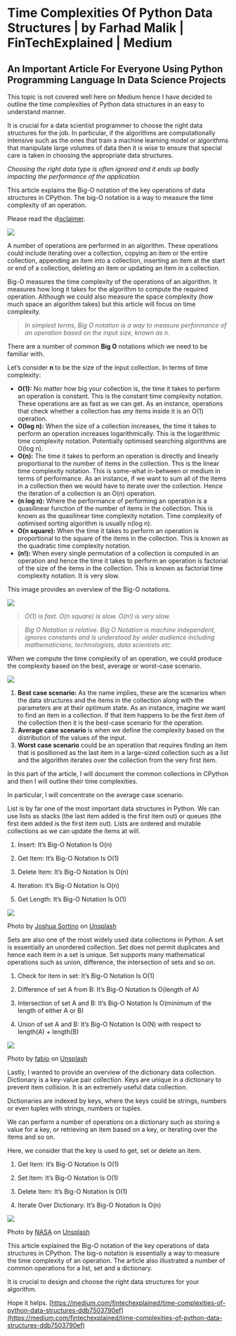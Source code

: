# Time Complexities Of Python Data Structures | by Farhad Malik | FinTechExplained | Medium
## An Important Article For Everyone Using Python Programming Language In Data Science Projects

This topic is not covered well here on Medium hence I have decided to outline the time complexities of Python data structures in an easy to understand manner.

It is crucial for a data scientist programmer to choose the right data structures for the job. In particular, if the algorithms are computationally intensive such as the ones that train a machine learning model or algorithms that manipulate large volumes of data then it is wise to ensure that special care is taken in choosing the appropriate data structures.

_Choosing the right data type is often ignored and it ends up badly impacting the performance of the application._

This article explains the Big-O notation of the key operations of data structures in CPython. The big-O notation is a way to measure the time complexity of an operation.

Please read the d[isclaimer](https://medium.com/p/87dba77241c7?source=post_page---------------------------).

![](https://miro.medium.com/max/1400/0*e6Nlo_J1jjjDP7Ju)

A number of operations are performed in an algorithm. These operations could include iterating over a collection, copying an item or the entire collection, appending an item into a collection, inserting an item at the start or end of a collection, deleting an item or updating an item in a collection.

Big-O measures the time complexity of the operations of an algorithm. It measures how long it takes for the algorithm to compute the required operation. Although we could also measure the space complexity (how much space an algorithm takes) but this article will focus on time complexity.

> _In simplest terms, Big O notation is a way to measure performance of an operation based on the input size, known as n._

There are a number of common **Big O** notations which we need to be familiar with.

Let’s consider **n** to be the size of the input collection. In terms of time complexity:

-   **O(1):** No matter how big your collection is, the time it takes to perform an operation is constant. This is the constant time complexity notation. These operations are as fast as we can get. As an instance, operations that check whether a collection has _any_ items inside it is an O(1) operation.
-   **O(log n):** When the size of a collection increases, the time it takes to perform an operation increases logarithmically. This is the logarithmic time complexity notation. Potentially optimised searching algorithms are O(log n).
-   **O(n):** The time it takes to perform an operation is directly and linearly proportional to the number of items in the collection. This is the linear time complexity notation. This is some-what in-between or medium in terms of performance. As an instance, if we want to sum all of the items in a collection then we would have to iterate over the collection. Hence the iteration of a collection is an O(n) operation.
-   **(n log n):** Where the performance of performing an operation is a quasilinear function of the number of items in the collection. This is known as the quasilinear time complexity notation. Time complexity of optimised sorting algorithm is usually n(log n).
-   **O(n square):** When the time it takes to perform an operation is proportional to the square of the items in the collection. This is known as the quadratic time complexity notation.
-   **(n!):** When every single permutation of a collection is computed in an operation and hence the time it takes to perform an operation is factorial of the size of the items in the collection. This is known as factorial time complexity notation. It is very slow.

This image provides an overview of the Big-O notations.

![](https://miro.medium.com/max/1162/1*YKanRKXFdrQOIM8BrL3Q7Q.png)

> _O(1) is fast. O(n square) is slow. O(n!) is very slow._

> _Big O Notation is relative. Big O Notation is machine independent, ignores constants and is understood by wider audience including mathematicians, technologists, data scientists etc._

When we compute the time complexity of an operation, we could produce the complexity based on the best, average or worst-case scenario.

![](https://miro.medium.com/max/1184/0*dBUvk235wqezBPuM.png)

1.  **Best case scenario:** As the name implies, these are the scenarios when the data structures and the items in the collection along with the parameters are at their optimum state. As an instance, imagine we want to find an item in a collection. If that item happens to be the first item of the collection then it is the best-case scenario for the operation.
2.  **Average case scenario** is when we define the complexity based on the distribution of the values of the input.
3.  **Worst case scenario** could be an operation that requires finding an item that is positioned as the last item in a large-sized collection such as a list and the algorithm iterates over the collection from the very first item.

In this part of the article, I will document the common collections in CPython and then I will outline their time complexities.

In particular, I will concentrate on the average case scenario.

List is by far one of the most important data structures in Python. We can use lists as stacks (the last item added is the first item out) or queues (the first item added is the first item out). Lists are ordered and mutable collections as we can update the items at will.

1. Insert: It’s Big-O Notation Is O(n)

2. Get Item: It’s Big-O Notation Is O(1)

3. Delete Item: It’s Big-O Notation Is O(n)

4. Iteration: It’s Big-O Notation Is O(n)

5. Get Length: It’s Big-O Notation Is O(1)

![](https://miro.medium.com/max/1400/0*4L1Yec2mXu3ekU6X)

Photo by [Joshua Sortino](https://unsplash.com/@sortino?utm_source=medium&utm_medium=referral) on [Unsplash](https://unsplash.com/?utm_source=medium&utm_medium=referral)

Sets are also one of the most widely used data collections in Python. A set is essentially an unordered collection. Set does not permit duplicates and hence each item in a set is unique. Set supports many mathematical operations such as union, difference, the intersection of sets and so on.

1. Check for item in set: It’s Big-O Notation Is O(1)

2. Difference of set A from B: It’s Big-O Notation Is O(length of A)

3. Intersection of set A and B: It’s Big-O Notation Is O(minimum of the length of either A or B)

4. Union of set A and B: It’s Big-O Notation Is O(N) with respect to length(A) + length(B)

![](https://miro.medium.com/max/1400/0*uFJ5SnReeBvNb7A-)

Photo by [fabio](https://unsplash.com/@fabioha?utm_source=medium&utm_medium=referral) on [Unsplash](https://unsplash.com/?utm_source=medium&utm_medium=referral)

Lastly, I wanted to provide an overview of the dictionary data collection. Dictionary is a key-value pair collection. Keys are unique in a dictionary to prevent item collision. It is an extremely useful data collection.

Dictionaries are indexed by keys, where the keys could be strings, numbers or even tuples with strings, numbers or tuples.

We can perform a number of operations on a dictionary such as storing a value for a key, or retrieving an item based on a key, or iterating over the items and so on.

Here, we consider that the key is used to get, set or delete an item.

1. Get Item: It’s Big-O Notation Is O(1)

2. Set Item: It’s Big-O Notation Is O(1)

3. Delete Item: It’s Big-O Notation Is O(1)

4. Iterate Over Dictionary: It’s Big-O Notation Is O(n)

![](https://miro.medium.com/max/1400/0*USW4ubJczJojLE3Y)

Photo by [NASA](https://unsplash.com/@nasa?utm_source=medium&utm_medium=referral) on [Unsplash](https://unsplash.com/?utm_source=medium&utm_medium=referral)

This article explained the Big-O notation of the key operations of data structures in CPython. The big-o notation is essentially a way to measure the time complexity of an operation. The article also illustrated a number of common operations for a list, set and a dictionary.

It is crucial to design and choose the right data structures for your algorithm.

Hope it helps. 
 [https://medium.com/fintechexplained/time-complexities-of-python-data-structures-ddb7503790ef](https://medium.com/fintechexplained/time-complexities-of-python-data-structures-ddb7503790ef)
